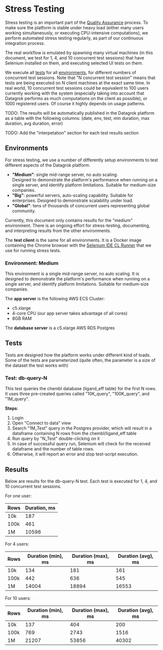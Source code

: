 <!-- TITLE: Stress Testing Results -->
<!-- SUBTITLE: -->

# Stress Testing

Stress testing is an important part of the [Quality Assurance](quality-assurance.md#stress-testing) process.
To make sure the platform is stable under heavy load (either many users working simultaneously, 
or executing CPU-intensive computations), we perform automated stress testing regularly, as part of our
continuous integration process. 

The real workflow is emulated by spawning many virtual machines 
(in this document, we test for 1, 4, and 10 concurrent test sessions) 
that have Selenium installed on them, and executing selected UI tests on them. 

We execute all [tests](#tests) for all [environments](#environments), for 
different numbers of concurrent test sessions. Note that "N concurrent test session"
means that tests are being executed on N client machines at the exact same time. In real world,
10 concurrent test sessions could be equivalent to 100 users currently working with the system 
(especially taking into account that Datagrok performs as much computations on the client
as possible), or 1000 registered users. Of course it highly depends on usage patterns.  

TODO: The results will be automatically published in the Datagrok platform as a table with
the following columns: (date, env, test, min duration, max duration, avg duration, error)

TODO: Add the "interpetation" section for each test results section

## Environments

For stress testing, we use a number of differently setup environments to test different aspects of the Datagrok platform.
* **"Medium"**: single mid-range server, no auto scaling.  
     Designed to demonstrate the platform's performance when running on a single server, and 
     identify platform limitations. Suitable for medium-size companies.
* **"Big"**: powerful servers, auto-scaling capability. Suitable for enterprises. Designed to demonstrate
    scalability under load.
* **"Global"**: tens of thousands of concurrent users representing global community.

Currently, this document only contains results for the "medium" environment. There is an ongoing effort 
for stress-testing, documenting, and interpreting results from the other environments.

The **test client** is the same for all environments. It is a Docker image containing the 
Chrome browser with the [Selenium IDE CL Runner](https://selenium.dev/selenium-ide/docs/en/introduction/command-line-runner)
that we use for running stress tests. 

### Environment: Medium

This environment is a single mid-range server, no auto scaling.
It is designed to demonstrate the platform's performance when running on a single server, and 
identify platform limitations. Suitable for medium-size companies.

The **app server** is the following AWS ECS Cluster:
  - c5.xlarge
  - 4-core CPU (our app server takes advantage of all cores)
  - 8GB RAM

The **database server** is a c5.xlarge AWS RDS Postgres 

## Tests

Tests are designed how the platform works under different kind of loads. Some of the
tests are parameterized (quite often, the parameter is a size of the dataset the test works with)

### Test: db-query-N

This test queries the chembl database (ligand_eff table) for the first N rows. It uses three pre-created
queries called "10K_query", "100K_query", and "1M_query".

**Steps**:

1. Login 
2. Open "Connect to data" view
3. Search "1M_Test" query in the Postgres provider, which will result in a dataframe containing N rows from the chembl/ligand_eff table
4. Run query by "N_Test" double-clicking on it
5. In case of successful query run, Selenium will check for the received dataframe and the number of table rows.
6. Otherwise, it will report an error and stop test-script execution.

## Results

Below are results for the db-query-N test.
Each test is executed for 1, 4, and 10 concurrent test sessions.

For one user:

| Rows       | Duration, ms |
|------------|--------------|
| 10k        |          187 |
| 100k       |          461 |
| 1M         |        10596 |

For 4 users:

| Rows       | Duration (min), ms | Duration (max), ms | Duration (avg), ms |
|------------|--------------------|--------------------|--------------------|
| 10k        |                134 |                181 |                161 |
| 100k       |                442 |                636 |                545 |
| 1M         |              14004 |              18894 |              16553 |

For 10 users:

| Rows       | Duration (min), ms | Duration (max), ms | Duration (avg), ms |
|------------|--------------------|--------------------|--------------------|
| 10k        |                137 |                404 |                200 |
| 100k       |                769 |               2743 |               1516 |
| 1M         |              21207 |              53856 |              40302 |

